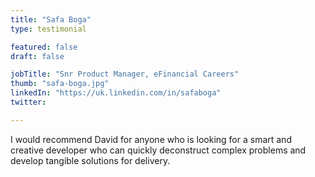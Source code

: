 ```yaml
---
title: "Safa Boga"
type: testimonial

featured: false
draft: false

jobTitle: "Snr Product Manager, eFinancial Careers"
thumb: "safa-boga.jpg"
linkedIn: "https://uk.linkedin.com/in/safaboga"
twitter:

---
```


I would recommend David for anyone who is looking for a smart and creative developer who can quickly deconstruct complex problems and develop tangible solutions for delivery.
